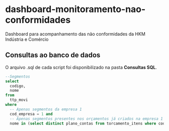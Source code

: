 # dashboard-monitoramento-nao-conformidades
Dashboard para acompanhamento das não conformidades da HKM Indústria e Comércio

## Consultas ao banco de dados

O arquivo .sql de cada script foi disponibilizado na pasta **Consultas SQL**. 

  ```sql
  --Segmentos
select 
	codigo, 
	nome 
from 
	ttp_movi
where 
	-- Apenas segmentos da empresa 1
	cod_empresa = 1 and 
	-- Apenas segmentos presentes nos orçamentos já criados na empresa 1 (exceto material de cliente)
	nome in (select distinct plano_contas from torcamento_itens where cod_empresa = 1 and plano_contas <> 'MATERIAL DE CLIENTE')
  ```
